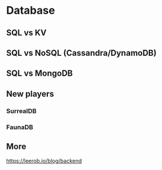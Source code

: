 # Database

## SQL vs KV

## SQL vs NoSQL (Cassandra/DynamoDB)

## SQL vs MongoDB

## New players

### SurrealDB

### FaunaDB

## More

https://leerob.io/blog/backend

